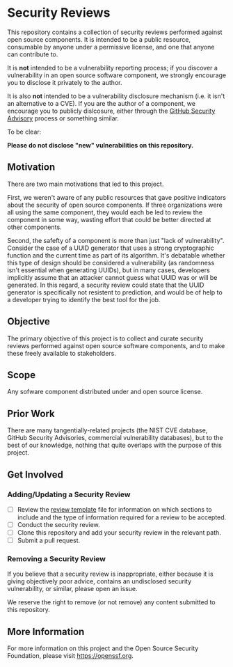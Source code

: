 # Security Reviews

This repository contains a collection of security reviews performed
against open source components. It is intended to be a public resource,
consumable by anyone under a permissive license, and one that anyone
can contribute to.

It is **not** intended to be a vulnerability reporting process; if you
discover a vulnerability in an open source software component, we
strongly encourage you to disclose it privately to the author.

It is also **not** intended to be a vulnerability disclosure mechanism
(i.e. it isn't an alternative to a CVE). If you are the author of a
component, we encourage you to publicly dislcosure, either through the
[GitHub Security Advisory](https://docs.github.com/en/free-pro-team@latest/github/managing-security-vulnerabilities/about-github-security-advisories)
process or something similar.

To be clear:

**Please do not disclose "new" vulnerabilities on this repository.**

## Motivation

There are two main motivations that led to this project.

First, we weren't aware of any public resources that gave positive
indicators about the security of open source components. If three
organizations were all using the same component, they would each be
led to review the component in some way, wasting effort that could
be better directed at other components.

Second, the safefty of a component is more than just "lack of
vulnerability". Consider the case of a UUID generator that uses a
strong cryptographic function and the current time as part of its
algorithm. It's debatable whether this type of design should
be considered a vulnerability (as randomness isn't essential when
generating UUIDs), but in many cases, developers implicitly
assume that an attacker cannot guess what UUID was or will be
generated. In this regard, a security review could state that the 
UUID generator is specifically not resistent to prediction, and
would be of help to a developer trying to identify the best tool
for the job.

## Objective

The primary objective of this project is to collect and curate
security reviews performed against open source software components,
and to make these freely available to stakeholders.

## Scope

Any sofware component distributed under and open source license.

## Prior Work

There are many tangentially-related projects (the NIST CVE database,
GitHub Security Advisories, commercial vulnerability databases), but
to the best of our knowledge, nothing that quite overlaps with the
purpose of this project.

## Get Involved

### Adding/Updating a Security Review

- [ ] Review the [review template](template.md) file for information on
      which sections to include and the type of information required for
      a review to be accepted.
- [ ] Conduct the security review.    
- [ ] Clone this repository and add your security review in the relevant
      path.
- [ ] Submit a pull request.

### Removing a Security Review

If you believe that a security review is inappropriate, either because
it is giving objectively poor advice, contains an undisclosed security
vulnerability, or similar, please open an issue.

We reserve the right to remove (or not remove) any content submitted
to this repository.

## More Information

For more information on this project and the Open Source Security
Foundation, please visit https://openssf.org.